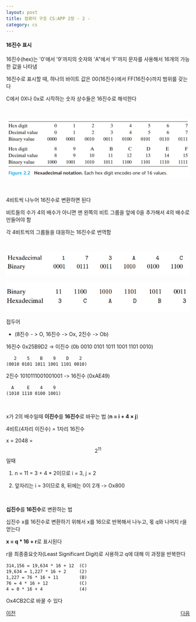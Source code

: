 ```yaml
---
layout: post
title: 컴퓨터 구조 CS:APP 2장 - 2 -
category: cs
---
```


#### 16진수 표시

16진수(hex)는 '0'에서 '9'까지의 숫자와 'A"에서 'F'까지 문자를 사용해서 16개의 가능한 값을 나타냄

16진수로 표시할 때, 하나의 바이트 값은 00(16진수)에서 FF(16진수)까지 범위를 갖는다

C에서 0X나 0x로 시작하는 숫자 상수들은 16진수로 해석한다

&nbsp;

![16진수의 표시](/assets/images/cs/cs-app/cs-app-02-02-01.png)

&nbsp;

4비트씩 나누어 16진수로 변환하면 된다

비트들의 수가 4의 배수가 아니면 맨 왼쪽의 비트 그룹을 앞에 0을 추가해서 4의 배수로 만들어야 함

각 4비트씩의 그룹들을 대응하는 16진수로 번역함

&nbsp;

![16진수의 표시](/assets/images/cs/cs-app/cs-app-02-02-02.png)

![16진수의 표시](/assets/images/cs/cs-app/cs-app-02-02-03.png)

접두어

  - (8진수 - > O, 16진수 -> Ox, 2진수 -> Ob)
 
16진수 0x25B9D2 -> 이진수 (0b 0010 0101 1011 1001 1101 0010)

       2    5    B    9    D    2
    (0010 0101 1011 1001 1101 0010)   


2진수 1010111001001001 -> 16진수 (0xAE49)

      A     E    4    9
    (1010 1110 0100 1001)

&nbsp;

x가 2의 배수일때 **이진수**를 **16진수**로 바꾸는 법 (**n = i + 4 × j**)

4비트(4자리 이진수) = 1자리 16진수

  x = 2048 = $$ 2^{11} $$일때

  1. n = 11 = 3 + 4 * 2이므로 i = 3, j = 2
  
  2. 앞자리는 i = 3이므로 8, 뒤에는 0이 2개 -> Ox800

&nbsp; 

**십진수**를 **16진수**로 변환하는 법

십진수 x를 16진수로 변환하기 위해서 x를 16으로 반복해서 나누고, 몫 q와 나머지 r을 얻는다

**x = q * 16 + r**로 표시된다

r을 최종중요숫자(Least Significant Digit)로 사용하고 q에 대해 이 과정을 반복한다

    314,156 = 19,634 * 16 + 12  (C)  
    19,634 = 1,227 * 16 + 2     (2)  
    1,227 = 76 * 16 + 11        (B)  
    76 = 4 * 16 + 12            (C)
    4 = 0 * 16 + 4              (4)

Ox4CB2C로 바꿀 수 있다

<p style="display: flex; justify-content: space-between;">
  <a href="cs-02-01.html">이전</a>
  <a href="cs-02-03.html">다음</a>
</p>
